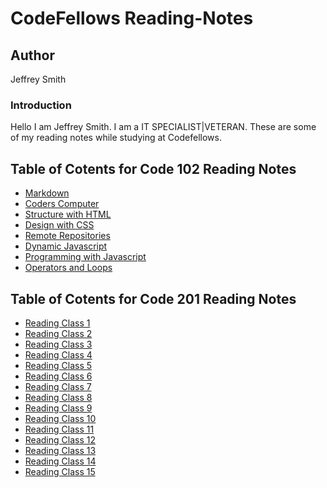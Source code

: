 # CodeFellows Reading-Notes

## Author

Jeffrey Smith

### Introduction

Hello I am Jeffrey Smith. I am a IT SPECIALIST|VETERAN.
These are some of my reading notes while studying at Codefellows.

## Table of Cotents for Code 102 Reading Notes

- [Markdown](https://jeffrey-s-smith.github.io/reading-notes/markdown.html)
- [Coders Computer](https://jeffrey-s-smith.github.io/reading-notes/coderscomputer.md)
- [Structure with HTML](https://jeffrey-s-smith.github.io/reading-notes/structurewithhtml.md)
- [Design with CSS](https://jeffrey-s-smith.github.io/reading-notes/designwithcss.md)
- [Remote Repositories](https://jeffrey-s-smith.github.io/reading-notes/remote-repositories.md)
- [Dynamic Javascript](https://jeffrey-s-smith.github.io/reading-notes/dynamicjavascript.md)
- [Programming with Javascript](https://jeffrey-s-smith.github.io/reading-notes/programmingwithjavascript.md)
- [Operators and Loops](https://jeffrey-s-smith.github.io/reading-notes/operatorsandloops.md)

## Table of Cotents for Code 201 Reading Notes

- [Reading Class 1](#fragment)
- [Reading Class 2](#fragment)
- [Reading Class 3](#fragment)
- [Reading Class 4](#fragment)
- [Reading Class 5](#fragment)
- [Reading Class 6](#fragment)
- [Reading Class 7](#fragment)
- [Reading Class 8](#fragment)
- [Reading Class 9](#fragment)
- [Reading Class 10](#fragment)
- [Reading Class 11](#fragment)
- [Reading Class 12](#fragment)
- [Reading Class 13](#fragment)
- [Reading Class 14](#fragment)
- [Reading Class 15](#fragment)